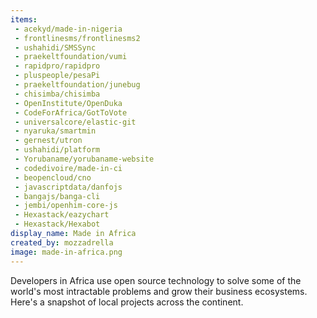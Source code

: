 ```yaml
---
items:
 - acekyd/made-in-nigeria
 - frontlinesms/frontlinesms2
 - ushahidi/SMSSync
 - praekeltfoundation/vumi
 - rapidpro/rapidpro
 - pluspeople/pesaPi
 - praekeltfoundation/junebug
 - chisimba/chisimba
 - OpenInstitute/OpenDuka
 - CodeForAfrica/GotToVote
 - universalcore/elastic-git
 - nyaruka/smartmin
 - gernest/utron
 - ushahidi/platform
 - Yorubaname/yorubaname-website
 - codedivoire/made-in-ci
 - beopencloud/cno
 - javascriptdata/danfojs
 - bangajs/banga-cli
 - jembi/openhim-core-js
 - Hexastack/eazychart
 - Hexastack/Hexabot
display_name: Made in Africa
created_by: mozzadrella
image: made-in-africa.png
---
```

Developers in Africa use open source technology to solve some of the world's most intractable problems and grow their business ecosystems. Here's a snapshot of local projects across the continent.

